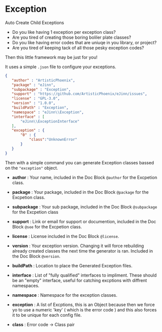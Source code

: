 # Exception
Auto Create Child Exceptions 

 - Do you like having 1 exception per exception class? 
 - Are you tired of creating those boring boliler plate classes?
 - Do you like having error codes that are uniuqe in you library, or project?
 - Are you tired of keeping tack of all those pesky exception codes?
 
 Then this little framework may be just for you!
 
 It uses a simple `.json` file to configure your exceptions. 
 
 ```json
{
    "author" : "ArtisticPhoenix",
    "package" : "eJinn",
    "subpackage" : "Exception",
    "support" : "https://github.com/ArtisticPhoenix/eJinn/issues",
    "license" : "GPL-3.0",
    "version" : "1.0.0",
    "buildPath" : "Exception",
    "namespace" : "eJinn\\Exception",
    "interface" : [
        "eJinn\\ExceptionInterface"
    ],
    "exception" : {
        "0" : {
        	"class":"UnknownError"
        }
    }
}
```

 Then with a simple command you can generate Exception classes bassed on the `"exception"` object.

 - **author**  : Your name, included in the Doc Block `@author` for the Excpetion class.
 
 - **package** : Your package, included in the Doc Block `@package` for the Excpetion class.

 - **subpackage** : Your sub package, included in the Doc Block `@subpackage` for the Excpetion class

 - **support** : Link or email for support or documention, included in the Doc Block `@see` for the Excpetion class.
 
 - **license** : License included in the Doc Block `@license`.

 - **version** : Your exception version.  Changing it will force rebuilding already created classes the next time the generator is ran. Included in the Doc Block `@version`.
 
 - **buildPath** : Location to place the Generated Exception files.
 
 - **interface** : List of "fully qualified" interfaces to impliment. These should be an "empty" interface, useful for catching excptions with diffrent namespaces.
 
 - **namespace** : Namespace for the exception classes.
 
 - **exception** : A list of Excptions, this is an Object because then we force yo to use a numeric 'key'  ( which is the error code ) and this also forces it to be unique for each config file. 
 
  - **class** :  Error code -> Class pair